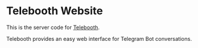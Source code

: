 # Telebooth Website

This is the server code for [Telebooth](https://github.com/aksanoble/telebooth).

Telebooth provides an easy web interface for Telegram Bot conversations.
